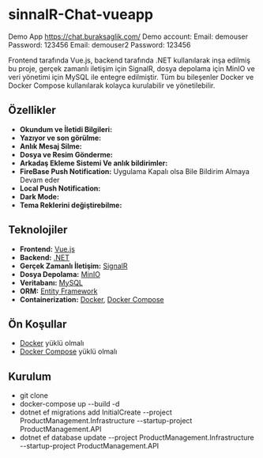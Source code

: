 # sinnalR-Chat-vueapp

Demo App
https://chat.buraksaglik.com/
Demo account:
Email: demouser
Password: 123456
Email: demouser2
Password: 123456

Frontend tarafında Vue.js, backend tarafında .NET kullanılarak inşa edilmiş bu proje, gerçek zamanlı iletişim için SignalR, dosya depolama için MinIO ve veri yönetimi için MySQL ile entegre edilmiştir. Tüm bu bileşenler Docker ve Docker Compose kullanılarak kolayca kurulabilir ve yönetilebilir.

## Özellikler

- **Okundum ve İletidi Bilgileri:**
- **Yazıyor ve son görülme:**
- **Anlık Mesaj Silme:**
- **Dosya ve Resim Gönderme:**
- **Arkadaş Ekleme Sistemi Ve anlık bildirimler:**
- **FireBase Push Notification:** Uygulama Kapalı olsa Bile Bildirim Almaya Devam eder
- **Local Push Notification:**
- **Dark Mode:**
- **Tema Reklerini değiştirebilme:**

## Teknolojiler

- **Frontend:** [Vue.js](https://vuejs.org/)
- **Backend:** [.NET](https://dotnet.microsoft.com/)
- **Gerçek Zamanlı İletişim:** [SignalR](https://dotnet.microsoft.com/apps/aspnet/signalr)
- **Dosya Depolama:** [MinIO](https://min.io/)
- **Veritabanı:** [MySQL](https://www.mysql.com/)
- **ORM:** [Entity Framework](https://docs.microsoft.com/en-us/ef/)
- **Containerization:** [Docker](https://www.docker.com/), [Docker Compose](https://docs.docker.com/compose/)

## Ön Koşullar

- [Docker](https://www.docker.com/get-started) yüklü olmalı
- [Docker Compose](https://docs.docker.com/compose/install/) yüklü olmalı

## Kurulum

- git clone
- docker-compose up --build -d
- dotnet ef migrations add InitialCreate --project ProductManagement.Infrastructure --startup-project ProductManagement.API
- dotnet ef database update --project ProductManagement.Infrastructure --startup-project ProductManagement.API
